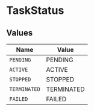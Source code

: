 # TaskStatus


## Values

| Name         | Value        |
| ------------ | ------------ |
| `PENDING`    | PENDING      |
| `ACTIVE`     | ACTIVE       |
| `STOPPED`    | STOPPED      |
| `TERMINATED` | TERMINATED   |
| `FAILED`     | FAILED       |